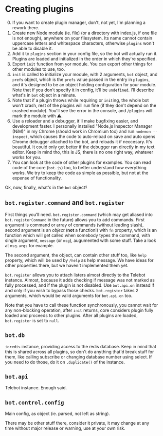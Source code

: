 # Creating plugins

0. If you want to create plugin manager, don't, not yet, I'm planning a rework there.
1. Create new Node module (ie. file) (or a directory with index.js, if one file is not enough), anywhere on your filesystem. Its name cannot contain uppercase letters and whitespace characters, otherwise `plugins` won't be able to disable it.
2. Add it to `plugins` section in your config file, so the bot will actually run it. Plugins are loaded and initialized in the order in which they're specified.
3. Export `init` function from yor module. You can export other things for other modules to use, too.
4. `init` is called to initialize your module, with 2 arguments, `bot` object, and `prefs` object, which is the `prefs` value passed in the entry in `plugins`, and it's designed to be an object holding configuration for your module. Note that if you don't specify it in config, it'll be `undefined`. I'll describe what's in `bot` object in a minute.
5. Note that if a plugin throws while requiring or `init`ing, the whole bot won't crash, rest of the plugins will run fine (if they don't depend on the crashed module). You'll see the error in the console, and `/plugins` will mark the module with ⚠️.
6. Use a reloader and a debugger, it'll make bugfixing easier, and development faster. I personally installed "Node.js Inspector Manager (NiM)" in my Chrome (should work in Chromium too) and run  `nodemon --inspect`, which causes the code to auto-reload on save and auto opens Chrome debugger attached to the bot, and reloads it if neccesary. It's beautiful. It could only get better if the debugger ran directly in my text editor. Keep in mind tho, this is JS, there is no one right way, whatever works for you.
7. You can look at the code of other plugins for examples. You can read code of the core (`bot.js`) too, to better understand how everything works. We try to keep the code as simple as possible, but not at the expense of functionality.

Ok, now, finally, what's in the `bot` object?

## `bot.register.command` and `bot.register`

First things you'll need. `bot.register.command` (which may get aliased into `bot.registerCommand` in the future) allows you to add commands. First argument is command or array of commands (without leading slash), second argument is an *object* (**not** a function!) with `fn` property, which is an function which will get called when somebody types the command, with single argument, `message` (or `msg`), augumented with some stuff. Take a look at `msg.args` for example.

The second argument, the object, can contain other stuff too, like `help` property, which will be used by `/help` as help message. We have ideas for other properties there, but we haven't implemented them yet.

`bot.register` allows you to attach listers almost directly to the Telebot instance. Almost, because it adds checking if message was not marked as fully processed, and if the plugin is not disabled. Use `bot.api.on` instead if and only if you wish to bypass those checks. `bot.register` takes 2 arguments, which would be valid arguments for `bot.api.on` too.

Note that you have to call these function synchronously, you cannot wait for any non-blocking operation, after `init` returns, core considers plugin fully loaded and proceeds to other plugins. After all plugins are loaded, `bot.register` is set to `null`.

## `bot.db`

`ioredis` instance, providing access to the redis database. Keep in mind that this is shared across all plugins, so don't do anything that'd break stuff for them, like calling subscribe or changing database number using select. If you need to do those, do it on `.duplicate()` of the instance.

## `bot.api`

Telebot instance. Enough said.

## `bot.control.config`

Main config, as object (ie. parsed, not left as string).

There may be other stuff there, consider it private, it may change at any time without major release or warning, use at your own risk.
